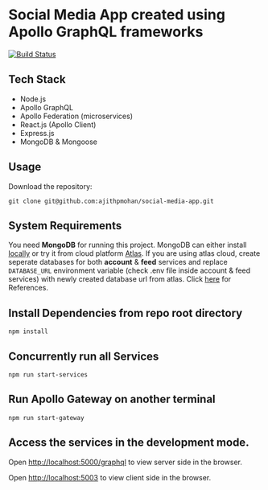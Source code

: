 # Social Media App created using Apollo GraphQL frameworks

[![Build Status](https://travis-ci.com/ajithpmohan/social-media-app.svg?branch=main)](https://travis-ci.com/ajithpmohan/social-media-app)

## Tech Stack

* Node.js
* Apollo GraphQL
* Apollo Federation (microservices)
* React.js (Apollo Client)
* Express.js
* MongoDB & Mongoose

## Usage

Download the repository:

    git clone git@github.com:ajithpmohan/social-media-app.git

## System Requirements

You need **MongoDB** for running this project. MongoDB can either install [locally](https://linuxize.com/post/how-to-install-mongodb-on-ubuntu-20-04/) or try it from cloud platform [Atlas](https://www.mongodb.com/cloud/atlas). If you are using atlas cloud, create seperate databases for both **account** & **feed** services and replace `DATABASE_URL` environment variable (check .env file inside account & feed services) with newly created database url from atlas. Click [here](https://docs.atlas.mongodb.com/getting-started/) for References.

## Install Dependencies from repo root directory

    npm install

## Concurrently run all Services

    npm run start-services

## Run Apollo Gateway on another terminal

	npm run start-gateway

## Access the services in the development mode.

Open [http://localhost:5000/graphql](http://localhost:5000/graphql) to view server side in the browser.

Open [http://localhost:5003](http://localhost:5003) to view client side in the browser.
